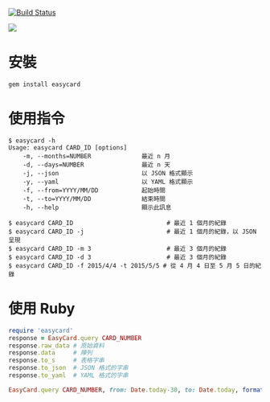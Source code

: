 [![Build Status](https://travis-ci.org/tonytonyjan/easycard.svg?branch=master)](https://travis-ci.org/tonytonyjan/easycard)

![](https://lh6.googleusercontent.com/-6-ErFtaeUO4/VUo3_zwW64I/AAAAAAAAE40/wZgBvNGYRSs/w2236-h618-no/Screen%2BShot%2B2015-05-06%2Bat%2B23.11.22_censored.jpg)

# 安裝

```
gem install easycard
```

# 使用指令

```
$ easycard -h
Usage: easycard CARD_ID [options]
    -m, --months=NUMBER              最近 n 月
    -d, --days=NUMBER                最近 n 天
    -j, --json                       以 JSON 格式顯示
    -y, --yaml                       以 YAML 格式顯示
    -f, --from=YYYY/MM/DD            起始時間
    -t, --to=YYYY/MM/DD              結束時間
    -h, --help                       顯示此訊息
```

```
$ easycard CARD_ID                          # 最近 1 個月的紀錄
$ easycard CARD_ID -j                       # 最近 1 個月的紀錄，以 JSON 呈現
$ easycard CARD_ID -m 3                     # 最近 3 個月的紀錄
$ easycard CARD_ID -d 3                     # 最近 3 個月的紀錄
$ easycard CARD_ID -f 2015/4/4 -t 2015/5/5 # 從 4 月 4 日至 5 月 5 日的紀錄
```

# 使用 Ruby

```ruby
require 'easycard'
response = EasyCard.query CARD_NUMBER
response.raw_data # 原始資料
response.data     # 陣列
response.to_s     # 表格字串
response.to_json  # JSON 格式的字串
response.to_yaml  # YAML 格式的字串

EasyCard.query CARD_NUMBER, from: Date.today-30, to: Date.today, format: :json
```